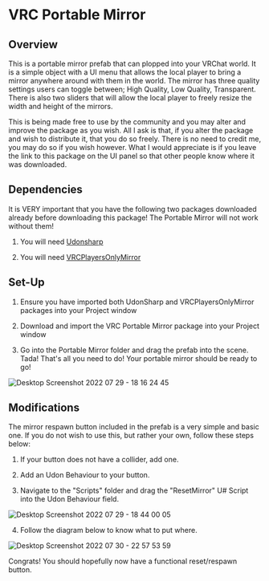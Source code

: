 # VRC Portable Mirror

## Overview
This is a portable mirror prefab that can plopped into your VRChat world. It is a simple object with a UI menu that allows the local player to bring a mirror anywhere around with them in the world. The mirror has three quality settings users can toggle between; High Quality, Low Quality, Transparent. There is also two sliders that will allow the local player to freely resize the width and height of the mirrors.

This is being made free to use by the community and you may alter and improve the package as you wish. All I ask is that, if you alter the package and wish to distribute it, that you do so freely. There is no need to credit me, you may do so if you wish however. What I would appreciate is if you leave the link to this package on the UI panel so that other people know where it was downloaded.


## Dependencies

It is VERY important that you have the following two packages downloaded already before downloading this package! The Portable Mirror will not work without them!

1. You will need [Udonsharp](https://github.com/vrchat-community/UdonSharp)

2. You will need [VRCPlayersOnlyMirror](https://github.com/acertainbluecat/VRCPlayersOnlyMirror)


## Set-Up

1. Ensure you have imported both UdonSharp and VRCPlayersOnlyMirror packages into your Project window

2. Download and import the VRC Portable Mirror package into your Project window

3. Go into the Portable Mirror folder and drag the prefab into the scene. Tada! That's all you need to do! Your portable mirror should be ready to go!

![Desktop Screenshot 2022 07 29 - 18 16 24 45](https://user-images.githubusercontent.com/99851805/181853264-6a1e854e-37c6-4ba1-b913-215f413f7649.jpg)


## Modifications

The mirror respawn button included in the prefab is a very simple and basic one. If you do not wish to use this, but rather your own, follow these steps below:

1. If your button does not have a collider, add one.

2. Add an Udon Behaviour to your button.

3. Navigate to the "Scripts" folder and drag the "ResetMirror" U# Script into the Udon Behaviour field.

![Desktop Screenshot 2022 07 29 - 18 44 00 05](https://user-images.githubusercontent.com/99851805/181854955-9bbbace7-e690-4fb0-952a-5d3a2c10544f.jpg)

4. Follow the diagram below to know what to put where.

![Desktop Screenshot 2022 07 30 - 22 57 53 59](https://user-images.githubusercontent.com/99851805/182036842-e6f2ed44-3221-4bfe-a69f-ac1baed12c70.jpg)

Congrats! You should hopefully now have a functional reset/respawn button.
